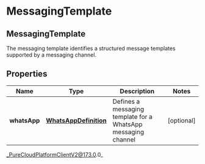 # MessagingTemplate

## MessagingTemplate
The messaging template identifies a structured message templates supported by a messaging channel.

## Properties

|Name | Type | Description | Notes|
|------------ | ------------- | ------------- | -------------|
| **whatsApp** | [**WhatsAppDefinition**](WhatsAppDefinition) | Defines a messaging template for a WhatsApp messaging channel | [optional] |



_PureCloudPlatformClientV2@173.0.0_
